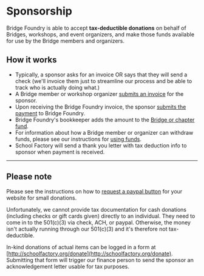 # Sponsorship
Bridge Foundry is able to accept **tax-deductible donations** on behalf of Bridges, workshops, and event organizers, and make those funds available for use by the Bridge members and organizers.

## How it works
- Typically, a sponsor asks for an invoice OR says that they will send a check (we'll invoice them just to streamline our process and be able to track who is actually doing what.)
- A Bridge member or workshop organizer [submits an invoice](request-invoice.md) for the sponsor.
- Upon receiving the Bridge Foundry invoice, the sponsor [submits the payment](submit-payment.md) to Bridge Foundry.
- Bridge Foundry's bookkeeper adds the amount to the [Bridge or chapter fund](../monitoring-your-funds.md).
- For information about how a Bridge member or organizer can withdraw funds, please see our instructions for [using funds](../using-funds).
- School Factory will send a thank you letter with tax deduction info to sponsor when payment is received.

---
## Please note
Please see the instructions on how to [request a paypal button](paypal-donations.md) for your website for small donations.

Unfortunately, we cannot provide tax documentation for cash donations (including checks or gift cards given) directly to an individual. They need to come in to the 501(c)(3) via check, ACH, or paypal. Otherwise, the money isn't actually running through our 501(c)(3) and it's therefore not tax-deductible.

In-kind donations of actual items can be logged in a form at [http://schoolfactory.org/donate](http://schoolfactory.org/donate). Submitting that form will trigger our finance person to send the sponsor an acknowledgement letter usable for tax purposes.
